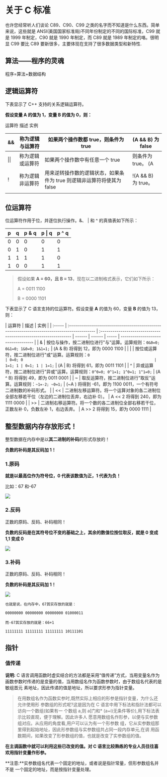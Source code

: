 # 关于 C 标准

也许您经常听人们谈论 C89、C90、C99 之类的名字而不知道是什么东西。简单来说，这些就是 ANSI(美国国家标准局)不同年份制定的不同的国际标准，C99 就是 1999 年制定，C90 就是 1990 年制定，而 C89 就是 1989 年制定的咯。很明显 C99 要比 C89 要新很多，主要体现在支持了很多数据类型和新特性.

## 算法——程序的灵魂

程序=算法+数据结构

## 逻辑运算符

下表显示了 C++ 支持的关系逻辑运算符。

**假设变量 A 的值为 1，变量 B 的值为 0，则：**

运算符 描述 实例

| &&   | 称为逻辑与运算符 | 如果两个操作数都 true，则条件为 true                                   | (A && B) 为 false   |
| ---- | ---------------- | ---------------------------------------------------------------------- | ------------------- |
| \|\| | 称为逻辑或运算符 | 如果两个操作数中有任意一个 true                                        | 则条件为 true。 (A  |
| !    | 称为逻辑非运算符 | 用来逆转操作数的逻辑状态，如果条件为 true 则逻辑非运算符将使其为 false | !(A && B) 为 true。 |
|      |                  |                                                                        |                     |

## 位运算符

位运算符作用于位，并逐位执行操作。&、 | 和 ^ 的真值表如下所示：

| p   | q   | p & q | p \| q | p ^ q |
| :-- | :-- | :---- | :----- | :---- |
| 0   | 0   | 0     | 0      | 0     |
| 0   | 1   | 0     | 1      | 1     |
| 1   | 1   | 1     | 1      | 0     |
| 1   | 0   | 0     | 1      | 1     |

> 假设如果 **A = 60，且 B = 13**，现在以二进制格式表示，它们如下所示：
>
> A = 0011 1100
>
> B = 0000 1101

下表显示了 C 语言支持的位运算符。假设变量 **A** 的值为 60，变量 **B** 的值为 13，则：

| 运算符 | 描述                                                                                         | 实例                                                             |
| :----- | :------------------------------------------------------------------------------------------- | :--------------------------------------------------------------- | ------ | ------ | ----- | ---------------------------------- |
| &      | 按位与操作，按二进制位进行"与"运算。运算规则：`0&0=0; 0&1=0; 1&0=0; 1&1=1;`                  | (A & B) 将得到 12，即为 0000 1100                                |
| \|     | 按位或运算符，按二进制位进行"或"运算。运算规则：`0                                           | 0=0; 0                                                           | 1=1; 1 | 0=1; 1 | 1=1;` | (A \| B) 将得到 61，即为 0011 1101 |
| ^      | 异或运算符，按二进制位进行"异或"运算。运算规则：`0^0=0; 0^1=1; 1^0=1; 1^1=0;`                | (A ^ B) 将得到 49，即为 0011 0001                                |
| ~      | 取反运算符，按二进制位进行"取反"运算。运算规则：`~1=-2; ~0=1;`                               | (~A ) 将得到 -61，即为 1100 0011，一个有符号二进制数的补码形式。 |
| <<     | 二进制左移运算符。将一个运算对象的各二进制位全部左移若干位（左边的二进制位丢弃，右边补 0）。 | A << 2 将得到 240，即为 1111 0000                                |
| >>     | 二进制右移运算符。将一个数的各二进制位全部右移若干位，正数左补 0，负数左补 1，右边丢弃。     | A >> 2 将得到 15，即为 0000 1111                                 |

## 整型数据内存存放形式！

整型数据在内存中是以**其二进制的补码**的形式存放的！

**负数的补码是其反码加 1！**

### 1.原码

**就是以最高位作为符号位，0 代表该数值为正，1 代表为负！**

比如：67 和-67

![](https://gitee.com/yichangkong/FigureBed/raw/master/img/20210408112819.png)

### 2.反码

正数的原码、反码、补码相同！

**负数的反码是在其符号位不变的基础之上，其余的数值位按位取反，就是 0 变成 1,1 变成 0**

![](https://gitee.com/yichangkong/FigureBed/raw/master/img/20210408112839.png)

### 3.补码

正数的原码、反码、补码相同！

**负数的补码是其反码加 1！**

![](https://gitee.com/yichangkong/FigureBed/raw/master/img/20210408113051.png)

```
也就是说，在内存中，67其实存放的就是：

00000000 00000000 00000000 01000011

而-67其实存放的就是：66+1

11111111 11111111 11111111 10111101
```



## 指针

### 值传递

  **说明:** C 语言调用函数时虚实结合的方法都是采用“值传递”方式，当用变量名作为
画数参数时传递的是变量的值，当用数组名作为函数参数时，由于数组名代表的是敏组首元
素地址，因此传递的值是地址，所以要求形参为指针变量。

> 在用数组名作为函数实参时,既然实际上相应的形参是指针变量，为什么还允许使用形
> 参数组的形式呢?这是因为在 C 语言中用下标法和指针法都可以访向一个数组(如果有一
> 个数组 a,则 a[门和\* (a+i)无条件等价),用下标法表示比较直观，便于理解。因此许多人
> 愿意用数组名作形参，以便与实参数组对应。从应用的角度看,用户可以认为有一个形参数
> 组，它从实参数组那里得到起始地址，因此形参数组与实参数组共占同一段内存单元,在调
> 用函数期间，如果改变了形参数组的值，也就是改变了实参数组的值。

**在主调函数中就可以利用这些已改变的值。对 C 语言比较熟练的专业人员往往喜欢用指针变量作形参。**

**注意:**实参数组名代表一个固定的地址，或者说是指针常量，但形参数组名并不是
一个固定的地址，而是按指针变量处理。